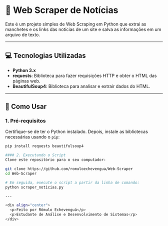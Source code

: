 # 📰 Web Scraper de Notícias

Este é um projeto simples de Web Scraping em Python que extrai as manchetes e os links das notícias de um site e salva as informações em um arquivo de texto.

---

## 💻 Tecnologias Utilizadas

* **Python 3.x**
* **requests**: Biblioteca para fazer requisições HTTP e obter o HTML das páginas web.
* **BeautifulSoup4**: Biblioteca para analisar e extrair dados do HTML.

---

## 🚀 Como Usar

### 1. Pré-requisitos

Certifique-se de ter o Python instalado. Depois, instale as bibliotecas necessárias usando o `pip`:

```bash
pip install requests beautifulsoup4

#### 2. Executando o Script
Clone este repositório para o seu computador:

git clone https://github.com/romuloechevengua/Web-Scraper
cd Web-Scraper

# Em seguida, execute o script a partir da linha de comando:
python scraper_noticias.py

---

<div align="center">
  <p>Feito por Rômulo Echevenguá</p>
  <p>Estudante de Análise e Desenvolvimento de Sistemas</p>
</div>
